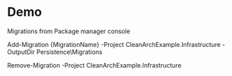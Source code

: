 # Demo

Migrations from Package manager console

Add-Migration {MigrationName} -Project CleanArchExample.Infrastructure -OutputDir Persistence\Migrations

Remove-Migration -Project CleanArchExample.Infrastructure